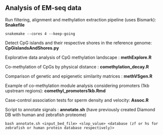 ## Analysis of EM-seq data
Run filtering, alignment and methylation extraction pipeline (uses Bismark): **Snakefile**

```{shell}
snakemake --cores 4 --keep-going
```

Detect CpG islands and their respective shores in the reference genome: **CpGislandsAndShores.py**

Explorative data analysis of CpG methylation landscape : **methExplore.R**

Co-methylation of CpGs by physical distance : **comethylation_decay.R**

Comparison of genetic and epigenetic similarity matrices : **methVSgen.R**

Example of co-methylation module analysis considering promoters (1kb upstream regions): **comethyl_promoters1kb.Rmd**

Case-control association tests for sperm density and velocity: **Assoc.R**

Script to annotate signals : **annotate.sh** (have previously created Diamond DB with human and zebrafish proteome)



```{shell}
bash annotate.sh <input_bed_file> <slop_value> <database (zf or hs for zebrafish or human protein database respectively)>
```
